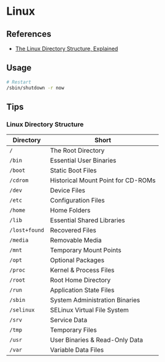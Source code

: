 # Linux

<!--
https://app.pluralsight.com/library/courses/linux-system-optimization/table-of-contents

https://www.youtube.com/watch?v=xxWaa-lPR-8
https://www.youtube.com/watch?v=i17b3xJv3Uo
http://www.cs.columbia.edu/~krj/os/lectures/L17-LinuxPaging.pdf
https://lwn.net/Articles/631631/
https://eli.thegreenplace.net/2011/08/25/load-time-relocation-of-shared-libraries/
https://blog.packagecloud.io/eng/2016/04/05/the-definitive-guide-to-linux-system-calls/
https://github.com/0xAX/linux-insides/tree/master/SysCall
https://kernel.dk/systor13-final18.pdf
-->

## References

- [The Linux Directory Structure, Explained](https://www.howtogeek.com/117435/htg-explains-the-linux-directory-structure-explained/)

## Usage

```sh
# Restart
/sbin/shutdown -r now
```

## Tips

### Linux Directory Structure

| Directory | Short |
| --- | --- |
| `/` | The Root Directory |
| `/bin` | Essential User Binaries |
| `/boot` | Static Boot Files |
| `/cdrom` | Historical Mount Point for CD-ROMs |
| `/dev` | Device Files |
| `/etc` | Configuration Files |
| `/home` | Home Folders |
| `/lib` | Essential Shared Libraries |
| `/lost+found` | Recovered Files |
| `/media` | Removable Media |
| `/mnt` | Temporary Mount Points |
| `/opt` | Optional Packages |
| `/proc` | Kernel & Process Files |
| `/root` | Root Home Directory |
| `/run` | Application State Files |
| `/sbin` | System Administration Binaries |
| `/selinux` | SELinux Virtual File System |
| `/srv` | Service Data |
| `/tmp` | Temporary Files |
| `/usr` | User Binaries & Read-Only Data |
| `/var` | Variable Data Files |

<!--
## Interview

https://www.youtube.com/watch?v=Uj-1BpiHydY
-->
